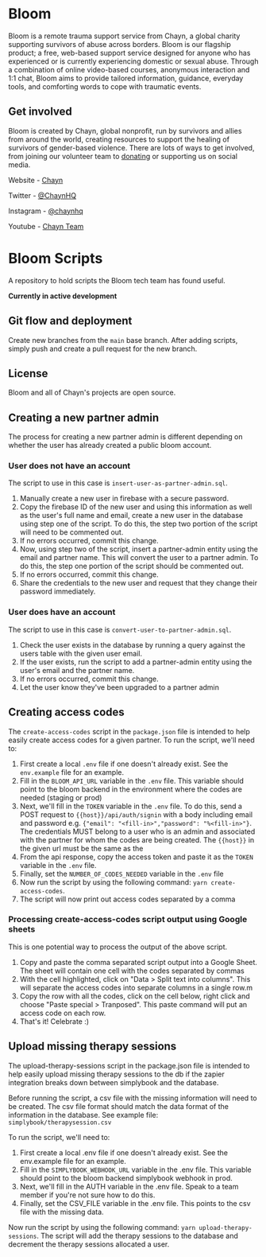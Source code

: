 # Bloom

Bloom is a remote trauma support service from Chayn, a global charity supporting survivors of abuse across borders. Bloom is our flagship product; a free, web-based support service designed for anyone who has experienced or is currently experiencing domestic or sexual abuse. Through a combination of online video-based courses, anonymous interaction and 1:1 chat, Bloom aims to provide tailored information, guidance, everyday tools, and comforting words to cope with traumatic events.

## Get involved

Bloom is created by Chayn, global nonprofit, run by survivors and allies from around the world, creating resources to support the healing of survivors of gender-based violence. There are lots of ways to get involved, from joining our volunteer team to [donating](https://www.paypal.me/chaynhq) or supporting us on social media.

Website - [Chayn](https://www.chayn.co/)

Twitter - [@ChaynHQ](https://twitter.com/ChaynHQ)

Instagram - [@chaynhq](https://www.instagram.com/chaynhq/)

Youtube - [Chayn Team](https://www.youtube.com/channel/UC5_1Ci2SWVjmbeH8_USm-Bg)

# Bloom Scripts

A repository to hold scripts the Bloom tech team has found useful. 

**Currently in active development**

## Git flow and deployment

Create new branches from the `main` base branch. After adding scripts, simply push and create a pull request for the new branch. 

## License

Bloom and all of Chayn's projects are open source.

## Creating a new partner admin
The process for creating a new partner admin is different depending on whether the user has already created a public bloom account. 

### User does not have an account 
The script to use in this case is `insert-user-as-partner-admin.sql`. 

1. Manually create a new user in firebase with a secure password.
2. Copy the firebase ID of the new user and using this information as well as the user's full name and email, create a new user in the database using step one of the script. To do this, the step two portion of the script will need to be commented out. 
3. If no errors occurred, commit this change.
4. Now, using step two of the script, insert a partner-admin entity using the email and partner name. This will convert the user to a partner admin. To do this, the step one portion of the script should be commented out. 
5. If no errors occurred, commit this change.  
6. Share the credentials to the new user and request that they change their password immediately. 

### User does have an account 
The script to use in this case is `convert-user-to-partner-admin.sql`. 

1. Check the user exists in the database by running a query against the users table with the given user email. 
2. If the user exists, run the script to add a partner-admin entity using the user's email and the partner name. 
3. If no errors occurred, commit this change.
4. Let the user know they've been upgraded to a partner admin

## Creating access codes 

 The `create-access-codes` script in the `package.json` file is intended to help easily create access codes for a given partner. To run the script, we'll need to:
 1. First create a local `.env` file if one doesn't already exist. See the `env.example` file for an example. 
 2. Fill in the `BLOOM_API_URL` variable in the `.env` file. This variable should point to the bloom backend in the environment where the codes are needed (staging or prod)
 3. Next, we'll fill in the `TOKEN` variable in the `.env` file. To do this, send a POST request to `{{host}}/api/auth/signin` with a body including email and password e.g. `{"email": "<fill-in>","password": "%<fill-in>"}`. The credentials MUST belong to a user who is an admin and associated with the partner for whom the codes are being created. The `{{host}}` in the given url must be the same as the 
 4. From the api response, copy the access token and paste it as the `TOKEN` variable in the `.env` file. 
 5. Finally, set the `NUMBER_OF_CODES_NEEDED` variable in the `.env` file
 6. Now run the script by using the following command: `yarn create-access-codes`. 
 7. The script will now print out access codes separated by a comma

### Processing create-access-codes script output using Google sheets
This is one potential way to process the output of the above script. 
 1. Copy and paste the comma separated script output into a Google Sheet. The sheet will contain one cell with the codes separated by commas
 2. With the cell highlighted, click on "Data > Split text into columns". This will separate the access codes into separate columns in a single row.m 
 3. Copy the row with all the codes, click on the cell below, right click and choose  "Paste special > Tranposed". This paste command will put an access code on each row. 
 4. That's it! Celebrate :)

 ## Upload missing therapy sessions
 The upload-therapy-sessions script in the package.json file is intended to help easily upload missing therapy sessions to the db if the zapier integration breaks down between simplybook and the database. 
 
 Before running the script, a csv file with the missing information will need to be created. The csv file format should match the data format of the information in the database. See example file: `simplybook/therapysession.csv` 

 To run the script, we'll need to:

1. First create a local .env file if one doesn't already exist. See the env.example file for an example.
2. Fill in the `SIMPLYBOOK_WEBHOOK_URL` variable in the .env file. This variable should point to the bloom backend simplybook webhook in prod. 
3. Next, we'll fill in the AUTH variable in the .env file. Speak to a team member if you're not sure how to do this. 
4. Finally, set the CSV_FILE variable in the .env file. This points to the csv file with the missing data.  

Now run the script by using the following command: `yarn upload-therapy-sessions`. The script will add the therapy sessions to the database and decrement the therapy sessions allocated a user.  